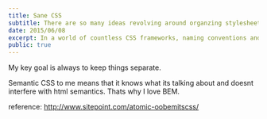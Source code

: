 ```yaml
---
title: Sane CSS
subtitle: There are so many ideas revolving around organzing stylesheets. Lets just agree to keep it DRY, semantic, and maintainable.
date: 2015/06/08
excerpt: In a world of countless CSS frameworks, naming conventions and methodologies...
public: true
---
```

My key goal is always to keep things separate.

Semantic CSS to me means that it knows what its talking about and doesnt interfere with html semantics. Thats why I love BEM.

reference:
http://www.sitepoint.com/atomic-oobemitscss/
